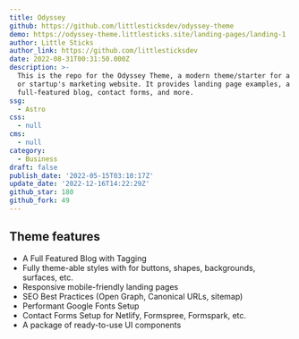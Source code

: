 ```yaml
---
title: Odyssey
github: https://github.com/littlesticksdev/odyssey-theme
demo: https://odyssey-theme.littlesticks.site/landing-pages/landing-1
author: Little Sticks
author_link: https://github.com/littlesticksdev
date: 2022-08-31T00:31:50.000Z
description: >-
  This is the repo for the Odyssey Theme, a modern theme/starter for a business
  or startup's marketing website. It provides landing page examples, a
  full-featured blog, contact forms, and more.
ssg:
  - Astro
css:
  - null
cms:
  - null
category:
  - Business
draft: false
publish_date: '2022-05-15T03:10:17Z'
update_date: '2022-12-16T14:22:29Z'
github_star: 180
github_fork: 49
---
```


## Theme features

- A Full Featured Blog with Tagging
- Fully theme-able styles with for buttons, shapes, backgrounds, surfaces, etc.
- Responsive mobile-friendly landing pages
- SEO Best Practices (Open Graph, Canonical URLs, sitemap)
- Performant Google Fonts Setup
- Contact Forms Setup for Netlify, Formspree, Formspark, etc.
- A package of ready-to-use UI components
